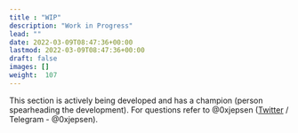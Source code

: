 ```yaml
---
title : "WIP"
description: "Work in Progress"
lead: ""
date: 2022-03-09T08:47:36+00:00
lastmod: 2022-03-09T08:47:36+00:00
draft: false
images: []
weight:  107
---
```


This section is actively being developed and has a champion (person spearheading the development). For questions refer to @0xjepsen ([Twitter](https://twitter.com/0xjepsen) / Telegram - @0xjepsen).
